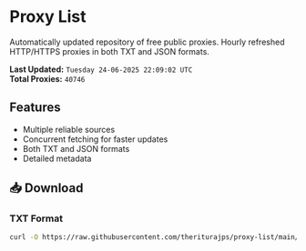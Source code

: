 # Proxy List

Automatically updated repository of free public proxies. Hourly refreshed HTTP/HTTPS proxies in both TXT and JSON formats.

**Last Updated:** `Tuesday 24-06-2025 22:09:02 UTC`  
**Total Proxies:** `40746`

## Features
- Multiple reliable sources
- Concurrent fetching for faster updates
- Both TXT and JSON formats
- Detailed metadata

## 📥 Download

### TXT Format
```bash
curl -O https://raw.githubusercontent.com/theriturajps/proxy-list/main/proxies.txt
